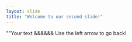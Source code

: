 ```yaml
---
layout: slide
title: "Welcome to our second slide!"
---
```

""Your text &&&&&&
Use the left arrow to go back!
